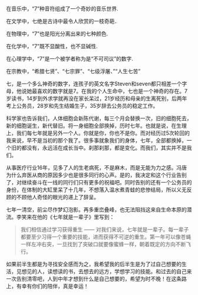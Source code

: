在音乐中，“7”种音符组成了一个奇妙的音乐世界.

在文学中，七绝是古诗中最令人欣赏的一枝奇葩．

在物理中，“7”也是阳光分离出来的七种颜色.

在化学中，“7”既不显酸性，也不显碱性.

在心理学中，“7”是一个被学者称为是“不可司议”的数字.

在宗教中，“希腊七贤”、“七宗罪”、“七级浮屠、”“人生七苦”

七，是一个多么神奇的数字，连孩子的英文名字Steven和seven都只相差一个字母，他说她最喜欢的数字就是7。在我的个人生命中，七也是一个神奇的存在。7岁读书，14岁到外求学就再没在家长呆过，21岁经历和母亲的生离死别，后两年考上公务员，28岁和先生结婚生子，35岁辞去公务员的稳定工作。

科学家也告诉我们，人体细胞会新陈代谢，每三个月会替换一次，旧的细胞死去，新的细胞诞生，新代替旧。将一身细胞全部换掉，历时七年。也就是说，在生理上，我们每七年就是另外一个人。你就是你，你也不是你。而对经历过5次轮回的我来说，早不是当初的那个我了。很多事就象我们的身体，七年，全部都换掉，一个旧的都没有，永远活在成长当中。刹那刹那，都是变化。而我们，其实并不是我们。

从事医疗行业16年，见多了人的生老病死，不是麻木，而是无能为力之感。冯唐为什么弃医从商的原因多少也是很多同行的心声。是的，我决定和这个行业告别了，对继续奋斗在一线的同行们只有更多的祝福吧。同时告别的还有一个公务员的身份，在体制的大缸里呆了十几年，不想落入温水煮青蛙的悲惨结局，所以义无反顾的不顾他人奇怪的眼光的递上了辞呈。

七年一清空，前尘尽作梦幻泡影。再多重峦叠峰，也无法阻挡这来自生命本原的潜流。李笑来在他的《七年就是一辈子》里写到：

>我们相信通过学习获得重生 —— 对我们来说，七年就是一辈子。每一辈子都要至少习得一个重要的技能，进而获得不可逆的重生。第一年可以像苍蝇一样左冲右突，一旦找到了突破口就要像蜜蜂一样，朝着既定的方向不断飞行。

如果前半生都是为寻找安全感而为之，我希望我的后半生是为了过自己想要的生活，见想见的人，读想读的书，去想去的远方，学想学习的技能。和过去的自己来一次告别清零吧，人到中年才想到什么是自己想要的，希望为时不晚！在这条路上，有幸有你们的陪伴，真是幸运！
